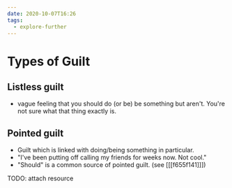 ```yaml
---
date: 2020-10-07T16:26
tags: 
  - explore-further
---
```


# Types of Guilt

## Listless guilt
- vague feeling that you should do (or be) be something but aren't. You're not sure what that thing exactly is. 


## Pointed guilt
- Guilt which is linked with doing/being something in particular. 
- "I've been putting off calling my friends for weeks now. Not cool."
- "Should" is a common source of pointed guilt. (see [[[f655f141]]])


TODO:
attach resource


